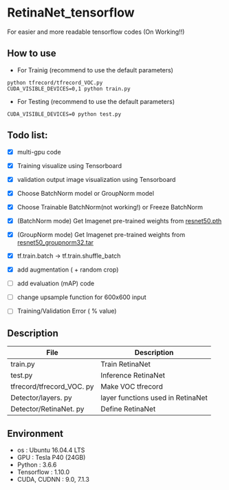 # RetinaNet_tensorflow
For easier and more readable tensorflow codes (On Working!!)

## How to use
- For Trainig (recommend to use the default parameters)
```
python tfrecord/tfrecord_VOC.py
CUDA_VISIBLE_DEVICES=0,1 python train.py
```
- For Testing (recommend to use the default parameters)
```
CUDA_VISIBLE_DEVICES=0 python test.py
```

## Todo list:
- [x] multi-gpu code
- [x] Training visualize using Tensorboard
- [x] validation output image visualization using Tensorboard
- [x] Choose BatchNorm model or GroupNorm model
- [x] Choose Trainable BatchNorm(not working!) or Freeze BatchNorm 
- [x] (BatchNorm mode) Get Imagenet pre-trained weights from [resnet50.pth](https://download.pytorch.org/models/resnet50-19c8e357.pth)
- [x] (GroupNorm mode) Get Imagenet pre-trained weights from [resnet50_groupnorm32.tar](http://www.cs.unc.edu/~cyfu/resnet50_groupnorm32.tar)
- [x] tf.train.batch -> tf.train.shuffle_batch
- [x] add augmentation ( + random crop)
- [ ] add evaluation (mAP) code
- [ ] change upsample function for 600x600 input
- [ ] Training/Validation Error ( % value)



## Description
|       File         |Description                                                   |
|----------------|--------------------------------------------------|
|train.py  |  Train RetinaNet            |
|test.py |  Inference RetinaNet            |
|tfrecord/tfrecord_VOC. py | Make VOC tfrecord |
|Detector/layers. py | layer functions used in RetinaNet  |
|Detector/RetinaNet. py | Define RetinaNet |

## Environment

- os : Ubuntu 16.04.4 LTS <br>
- GPU : Tesla P40 (24GB) <br>
- Python : 3.6.6 <br>
- Tensorflow : 1.10.0
- CUDA, CUDNN : 9.0, 7.1.3 <br>
